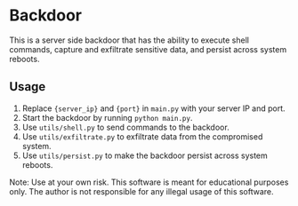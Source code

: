 # Backdoor

This is a server side backdoor that has the ability to execute shell commands, capture and exfiltrate sensitive data, and persist across system reboots.


## Usage

1. Replace `{server_ip}` and `{port}` in `main.py` with your server IP and port.
2. Start the backdoor by running `python main.py`.
3. Use `utils/shell.py` to send commands to the backdoor.
4. Use `utils/exfiltrate.py` to exfiltrate data from the compromised system.
5. Use `utils/persist.py` to make the backdoor persist across system reboots.

Note: Use at your own risk. This software is meant for educational purposes only. The author is not responsible for any illegal usage of this software.
